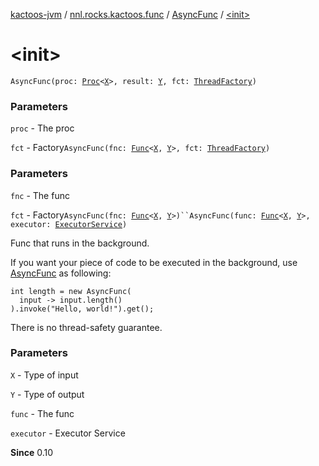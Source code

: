 [kactoos-jvm](../../index.md) / [nnl.rocks.kactoos.func](../index.md) / [AsyncFunc](index.md) / [&lt;init&gt;](./-init-.md)

# &lt;init&gt;

`AsyncFunc(proc: `[`Proc`](../../nnl.rocks.kactoos/-proc/index.md)`<`[`X`](index.md#X)`>, result: `[`Y`](index.md#Y)`, fct: `[`ThreadFactory`](http://docs.oracle.com/javase/8/docs/api/java/util/concurrent/ThreadFactory.html)`)`

### Parameters

`proc` - The proc

`fct` - Factory`AsyncFunc(fnc: `[`Func`](../../nnl.rocks.kactoos/-func/index.md)`<`[`X`](index.md#X)`, `[`Y`](index.md#Y)`>, fct: `[`ThreadFactory`](http://docs.oracle.com/javase/8/docs/api/java/util/concurrent/ThreadFactory.html)`)`

### Parameters

`fnc` - The func

`fct` - Factory`AsyncFunc(fnc: `[`Func`](../../nnl.rocks.kactoos/-func/index.md)`<`[`X`](index.md#X)`, `[`Y`](index.md#Y)`>)``AsyncFunc(func: `[`Func`](../../nnl.rocks.kactoos/-func/index.md)`<`[`X`](index.md#X)`, `[`Y`](index.md#Y)`>, executor: `[`ExecutorService`](http://docs.oracle.com/javase/8/docs/api/java/util/concurrent/ExecutorService.html)`)`

Func that runs in the background.

If you want your piece of code to be executed in the background, use [AsyncFunc](index.md) as following:

```
int length = new AsyncFunc(
  input -> input.length()
).invoke("Hello, world!").get();
```

There is no thread-safety guarantee.

### Parameters

`X` - Type of input

`Y` - Type of output

`func` - The func

`executor` - Executor Service

**Since**
0.10

